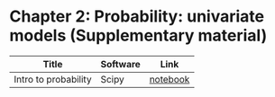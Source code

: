 # Chapter 2: Probability: univariate models  (Supplementary material)


[prob]: https://colab.research.google.com/github/probml/pyprobml/blob/master/book1/supplements/prob.ipynb

|Title|Software|Link|
|-----------|----|----|
|Intro to probability| Scipy| [notebook][prob]
